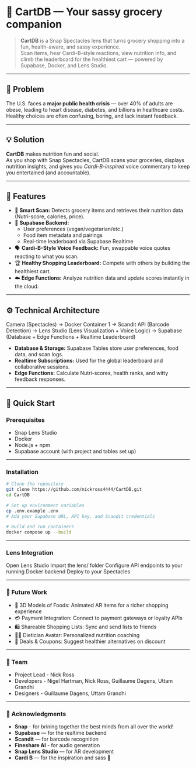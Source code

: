 # 🛒 CartDB — Your sassy grocery companion

> **CartDB** is a Snap Spectacles lens that turns grocery shopping into a fun, health-aware, and sassy experience.  
> Scan items, hear Cardi-B-style reactions, view nutrition info, and climb the leaderboard for the healthiest cart — powered by Supabase, Docker, and Lens Studio.

---

## 🚨 Problem

The U.S. faces a **major public health crisis** — over 40% of adults are obese, leading to heart disease, diabetes, and billions in healthcare costs.  
Healthy choices are often confusing, boring, and lack instant feedback.

---

## 💡 Solution

**CartDB** makes nutrition fun and social.  
As you shop with Snap Spectacles, CartDB scans your groceries, displays nutrition insights, and gives you *Cardi-B-inspired* voice commentary to keep you entertained (and accountable).

---

## 🧭 Features

- 🎯 **Smart Scan:** Detects grocery items and retrieves their nutrition data (Nutri-score, calories, price).  
- 🧠 **Supabase Backend:**  
  - User preferences (vegan/vegetarian/etc.)  
  - Food item metadata and pairings  
  - Real-time leaderboard via Supabase Realtime  
- 🗣️ **Cardi-B-Style Voice Feedback:** Fun, swappable voice quotes reacting to what you scan.  
- 🏆 **Healthy Shopping Leaderboard:** Compete with others by building the healthiest cart.  
- ☁️ **Edge Functions:** Analyze nutrition data and update scores instantly in the cloud.

---

## ⚙️ Technical Architecture

Camera (Spectacles) → Docker Container 1 → Scandit API (Barcode Detection) → Lens Studio (Lens Visualization + Voice Logic) → Supabase (Database + Edge Functions + Realtime Leaderboard)


- **Database & Storage:** Supabase Tables store user preferences, food data, and scan logs.  
- **Realtime Subscriptions:** Used for the global leaderboard and collaborative sessions.  
- **Edge Functions:** Calculate Nutri-scores, health ranks, and witty feedback responses.

---

## 🚀 Quick Start

### Prerequisites
- Snap Lens Studio  
- Docker  
- Node.js + npm  
- Supabase account (with project and tables set up)

---

### Installation

```bash
# Clone the repository
git clone https://github.com/nickross4444/CartDB.git
cd CartDB

# Set up environment variables
cp .env.example .env
# Add your Supabase URL, API key, and Scandit credentials

# Build and run containers
docker compose up --build
```

---

### Lens Integration

Open Lens Studio
Import the lens/ folder
Configure API endpoints to your running Docker backend
Deploy to your Spectacles

---

### 🧠 Future Work
- 🥦 3D Models of Foods: Animated AR items for a richer shopping experience
- 💳 Payment Integration: Connect to payment gateways or loyalty APIs
- 🛍️ Shareable Shopping Lists: Sync and send lists to friends
- 👩‍⚕️ Dietician Avatar: Personalized nutrition coaching
- 💸 Deals & Coupons: Suggest healthier alternatives on discount

---

### 👥 Team

- Project Lead	- Nick Ross
- Developers	- Nigel Hartman, Nick Ross, Guillaume Dagens, Uttam Grandhi
- Designers	- Guillaume Dagens, Uttam Grandhi

---

### 🏁 Acknowledgments
- **Snap** - for brining together the best minds from all over the world! 
- **Supabase** — for the realtime backend
- **Scandit** — for barcode recognition
- **Fineshare AI** - for audio generation
- **Snap Lens Studio** — for AR development
- **Cardi B** — for the inspiration and sass 💅







